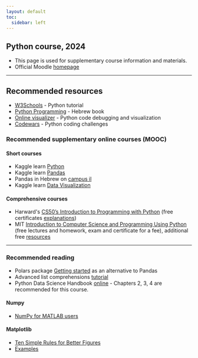```yaml
---
layout: default
toc:
  sidebar: left
---
```


## Python course, 2024
* This page is used for supplementary course information and materials.
* Official Moodle [homepage](https://moodle.sce.ac.il/course/view.php?id=29165)

---

## Recommended resources
* [W3Schools](https://www.w3schools.com/python/) - Python tutorial
* [Python Programming](https://data.cyber.org.il/python/python_book.pdf) - Hebrew book
* [Online visualizer](http://pythontutor.com/visualize.html#mode=edit) - Python code debugging and visualization
* [Codewars](https://www.codewars.com/) - Python coding challenges

### Recommended supplementary online courses (MOOC)
#### Short courses
* Kaggle learn [Python](https://www.kaggle.com/learn/python)
* Kaggle learn [Pandas](https://www.kaggle.com/learn/pandas)
* Pandas in Hebrew on [campus il](https://campus.gov.il/course/cs-gov-cs-data-dataintro101-he)
* Kaggle learn [Data Visualization](https://www.kaggle.com/learn/data-visualization)

#### Comprehensive courses
* Harward's [CS50’s Introduction to Programming with Python](https://cs50.harvard.edu/python/2022/)
(free certificates [explanations](https://www.classcentral.com/report/cs50-free-certificate/))
* MIT [Introduction to Computer Science and Programming Using Python](https://www.edx.org/learn/computer-science/massachusetts-institute-of-technology-introduction-to-computer-science-and-programming-using-python)
  (free lectures and homework, exam and certificate for a fee),
additional free [resources](https://ocw.mit.edu/courses/6-0001-introduction-to-computer-science-and-programming-in-python-fall-2016/) 

---
### Recommended reading
* Polars package [Getting started](https://docs.pola.rs/user-guide/getting-started/) as an alternative to Pandas
* Advanced list comprehensions [tutorial](https://treyhunner.com/2015/12/python-list-comprehensions-now-in-color/)
* Python Data Science Handbook [online](https://jakevdp.github.io/PythonDataScienceHandbook/) - Chapters 2, 3, 4 are recommended for this course.

#### Numpy
* [NumPy for MATLAB users](https://numpy.org/doc/stable/user/numpy-for-matlab-users.html)

#### Matplotlib
* [Ten Simple Rules for Better Figures](https://journals.plos.org/ploscompbiol/article/file?id=10.1371%2Fjournal.pcbi.1003833&type=printable)
* [Examples](https://matplotlib.org/stable/gallery/index.html)